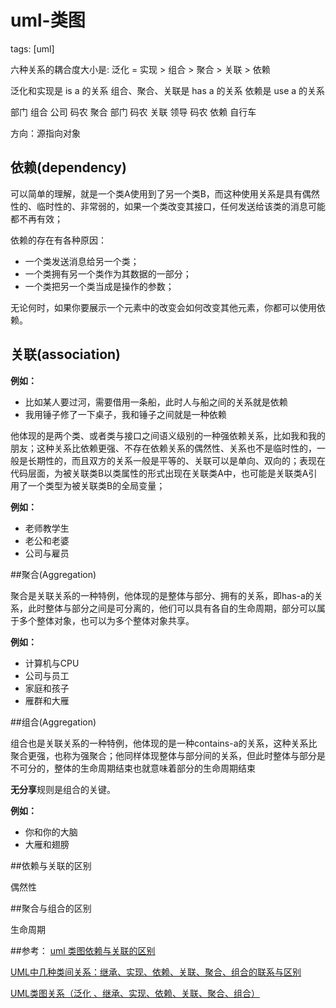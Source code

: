 # uml-类图

tags: [uml]

六种关系的耦合度大小是: 泛化 = 实现 > 组合 > 聚合 > 关联 > 依赖

泛化和实现是 is a 的关系
组合、聚合、关联是 has a 的关系
依赖是 use a 的关系

部门 组合 公司
码农 聚合 部门
码农 关联 领导
码农 依赖 自行车

方向：源指向对象

## 依赖(dependency)

可以简单的理解，就是一个类A使用到了另一个类B，而这种使用关系是具有偶然性的、临时性的、非常弱的，如果一个类改变其接口，任何发送给该类的消息可能都不再有效；

依赖的存在有各种原因：

-  一个类发送消息给另一个类；
-  一个类拥有另一个类作为其数据的一部分；
-  一个类把另一个类当成是操作的参数；

无论何时，如果你要展示一个元素中的改变会如何改变其他元素，你都可以使用依赖。

## 关联(association)

**例如：**

- 比如某人要过河，需要借用一条船，此时人与船之间的关系就是依赖
- 我用锤子修了一下桌子，我和锤子之间就是一种依赖

他体现的是两个类、或者类与接口之间语义级别的一种强依赖关系，比如我和我的朋友；这种关系比依赖更强、不存在依赖关系的偶然性、关系也不是临时性的，一般是长期性的，而且双方的关系一般是平等的、关联可以是单向、双向的；表现在代码层面，为被关联类B以类属性的形式出现在关联类A中，也可能是关联类A引用了一个类型为被关联类B的全局变量；

**例如：**

- 老师教学生
- 老公和老婆
- 公司与雇员

##聚合(Aggregation)

聚合是关联关系的一种特例，他体现的是整体与部分、拥有的关系，即has-a的关系，此时整体与部分之间是可分离的，他们可以具有各自的生命周期，部分可以属于多个整体对象，也可以为多个整体对象共享。

**例如：**

- 计算机与CPU
- 公司与员工
- 家庭和孩子
- 雁群和大雁

##组合(Aggregation)

组合也是关联关系的一种特例，他体现的是一种contains-a的关系，这种关系比聚合更强，也称为强聚合；他同样体现整体与部分间的关系，但此时整体与部分是不可分的，整体的生命周期结束也就意味着部分的生命周期结束

**无分享**规则是组合的关键。

**例如：**

- 你和你的大脑
- 大雁和翅膀

##依赖与关联的区别

偶然性


##聚合与组合的区别

生命周期

##参考：
  [uml 类图依赖与关联的区别][1]

  [UML中几种类间关系：继承、实现、依赖、关联、聚合、组合的联系与区别][2]

  [UML类图关系（泛化 、继承、实现、依赖、关联、聚合、组合）][3]



[1]: http://www.cnblogs.com/liuzhang/archive/2013/03/17/2964095.html "uml 类图依赖与关联的区别"
[2]: http://blog.csdn.net/sfdev/article/details/3906243 "UML中几种类间关系：继承、实现、依赖、关联、聚合、组合的联系与区别"
[3]: http://chriszeng87.iteye.com/blog/1904016 "UML类图关系（泛化 、继承、实现、依赖、关联、聚合、组合）"
